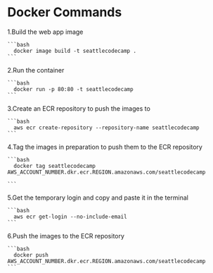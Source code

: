 # **Docker Commands**

1.Build the web app image

    ```bash
      docker image build -t seattlecodecamp .
    ```

2.Run the container

    ```bash
      docker run -p 80:80 -t seattlecodecamp
    ```
3.Create an ECR repository to push the images to

    ```bash
      aws ecr create-repository --repository-name seattlecodecamp
    ```

4.Tag the images in preparation to push them to the ECR repository

    ```bash
      docker tag seattlecodecamp AWS_ACCOUNT_NUMBER.dkr.ecr.REGION.amazonaws.com/seattlecodecamp

    ```

5.Get the temporary login and copy and paste it in the terminal

    ```bash
      aws ecr get-login --no-include-email
    ```

6.Push the images to the ECR repository

    ```bash
      docker push AWS_ACCOUNT_NUMBER.dkr.ecr.REGION.amazonaws.com/seattlecodecamp
    ```